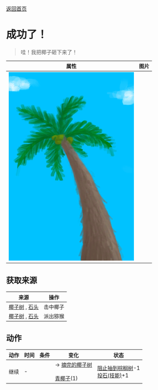 [返回首页](index.md)  
# 成功了！  
> 哇！我把椰子砸下来了！  
  
  属性  |   图片   
 ----  |  ----:   
   |  ![](Sprite/PalmTree.png)   
  
## 获取来源  
来源  |  操作  
----  |  ----  
[椰子树](PalmTreeOld.md) , [石头](Stone.md)  |  击中椰子  
[椰子树](PalmTreeOld.md) , [石头](Stone.md)  |  派出猕猴  
## 动作  
动作  |  时间  |  条件  |  变化  |  状态  
----  |  ----  |  ----  |  ----  |  ----  
继续  |  -  |    |  → [摘完的椰子树](PalmTreeCleared.md)<br><br>[青椰子](CoconutHusked.md)(1)  |  [阻止抽到棕榈树](PalmTreeKiller.md)-1<br>[投石(技能)](Skill_RockThrowing.md)+1  
